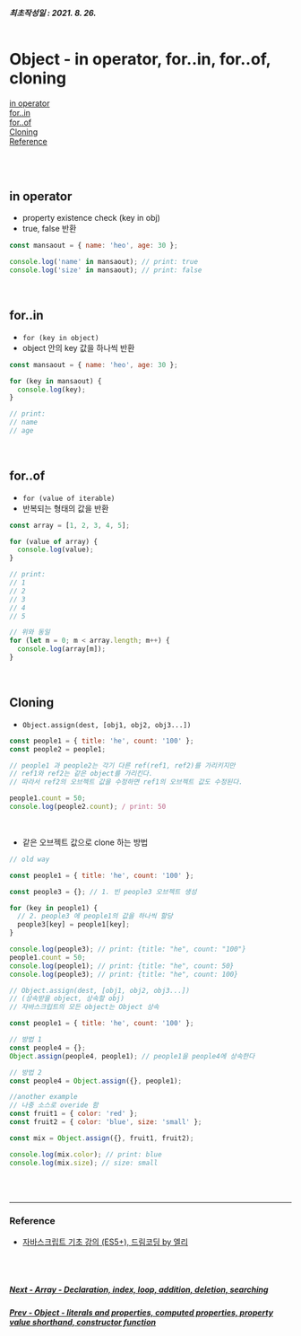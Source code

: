##### 최초작성일 : 2021. 8. 26.<br><br>

# Object - in operator, for..in, for..of, cloning

[in operator](#in-operator)  
[for..in](#forin)  
[for..of](#forof)  
[Cloning](#cloning)  
[Reference](#reference)

<br><br>

## in operator

- property existence check (key in obj)
- true, false 반환

```js
const mansaout = { name: 'heo', age: 30 };

console.log('name' in mansaout); // print: true
console.log('size' in mansaout); // print: false
```

<br>

## for..in

- `for (key in object)`
- object 안의 key 값을 하나씩 반환

```js
const mansaout = { name: 'heo', age: 30 };

for (key in mansaout) {
  console.log(key);
}

// print:
// name
// age
```

<br>

## for..of

- `for (value of iterable)`
- 반복되는 형태의 값을 반환

```js
const array = [1, 2, 3, 4, 5];

for (value of array) {
  console.log(value);
}

// print:
// 1
// 2
// 3
// 4
// 5
```

```js
// 위와 동일
for (let m = 0; m < array.length; m++) {
  console.log(array[m]);
}
```

<br>

## Cloning

- `Object.assign(dest, [obj1, obj2, obj3...])`

```js
const people1 = { title: 'he', count: '100' };
const people2 = people1;

// people1 과 people2는 각기 다른 ref(ref1, ref2)를 가리키지만
// ref1와 ref2는 같은 object를 가리킨다.
// 따라서 ref2의 오브젝트 값을 수정하면 ref1의 오브젝트 값도 수정된다.

people1.count = 50;
console.log(people2.count); / print: 50
```

<br>

- 같은 오브젝트 값으로 clone 하는 방법

```js
// old way

const people1 = { title: 'he', count: '100' };

const people3 = {}; // 1. 빈 people3 오브젝트 생성

for (key in people1) {
  // 2. people3 에 people1의 값을 하나씩 할당
  people3[key] = people1[key];
}

console.log(people3); // print: {title: "he", count: "100"}
people1.count = 50;
console.log(people1); // print: {title: "he", count: 50}
console.log(people3); // print: {title: "he", count: 100}
```

```js
// Object.assign(dest, [obj1, obj2, obj3...])
// (상속받을 object, 상속할 obj)
// 자바스크립트의 모든 object는 Object 상속

const people1 = { title: 'he', count: '100' };

// 방법 1
const people4 = {};
Object.assign(people4, people1); // people1을 people4에 상속한다

// 방법 2
const people4 = Object.assign({}, people1);
```

```js
//another example
// 나중 소스로 overide 함
const fruit1 = { color: 'red' };
const fruit2 = { color: 'blue', size: 'small' };

const mix = Object.assign({}, fruit1, fruit2);

console.log(mix.color); // print: blue
console.log(mix.size); // size: small
```

<br><br>

---

### **Reference**

- [자바스크립트 기초 강의 (ES5+), 드림코딩 by 엘리](https://www.youtube.com/playlist?list=PLv2d7VI9OotTVOL4QmPfvJWPJvkmv6h-2)

<br><br>

##### [Next - Array - Declaration, index, loop, addition, deletion, searching](/Javascript/basic/11_array.md)

##### [Prev - Object - literals and properties, computed properties, property value shorthand, constructor function](/Javascript/basic/09_object_1.md)
